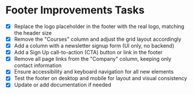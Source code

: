 # Footer Improvements Tasks

- [x] Replace the logo placeholder in the footer with the real logo, matching the header size
- [x] Remove the "Courses" column and adjust the grid layout accordingly
- [x] Add a column with a newsletter signup form (UI only, no backend)
- [x] Add a Sign Up call-to-action (CTA) button or link in the footer
- [x] Remove all page links from the "Company" column, keeping only contact information
- [x] Ensure accessibility and keyboard navigation for all new elements
- [x] Test the footer on desktop and mobile for layout and visual consistency
- [x] Update or add documentation if needed 